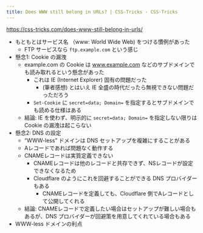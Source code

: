 ```yaml
---
title: Does WWW still belong in URLs? | CSS-Tricks - CSS-Tricks
---
```


https://css-tricks.com/does-www-still-belong-in-urls/

- もともとはサービス名 （www: World Wide Web) をつける慣例があった
    - FTP サービスなら `ftp.example.com` という感じ
- 懸念1: Cookie の漏洩
    - example.com の Cookie は www.example.com などのサブドメインでも読み取れるという懸念があった
        - これは IE (Internet Explorer) 固有の問題だった
            - (筆者感想) とはいえ IE 全盛の時代だったら無視できない問題だっただろう
        - `Set-Cookie` に `secret=data; Domain=` を指定するとサブドメインでも読める仕様はある
    - 結論: IE を使わず、明示的に `secret=data; Domain=` を指定しない限りは Cookie の漏洩は起こらない
- 懸念2: DNS の設定
    - “WWW-less” ドメインは DNS セットアップを複雑にすることがある
    - Aレコードであれば問題なく動作する
    - CNAMEレコードは実質定義できない
        - CNAMEレコードは他のレコードと共存できず、NSレコードが設定できなくなるため
        - Cloudflare のようにこれを回避することができる DNS プロバイダーもある
            - CNAMEレコードを定義しても、Cloudflare 側でAレコードとして公開してくれる
    - 結論: CNAMEレコードで定義したい場合はセットアップが難しい場合もあるが、DNS プロバイダーが回避策を用意してくれている場合もある
- WWW-less ドメインの利点
